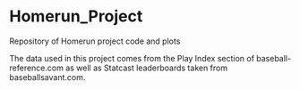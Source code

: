 # Homerun_Project
Repository of Homerun project code and plots

The data used in this project comes from the Play Index section of baseball-reference.com as well as Statcast leaderboards taken from baseballsavant.com. 

